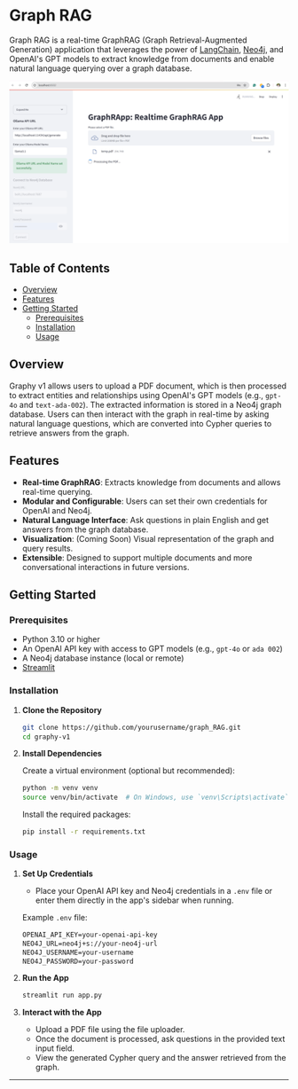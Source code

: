# Graph RAG

Graph RAG is a real-time GraphRAG (Graph Retrieval-Augmented Generation) application that leverages the power of [LangChain](https://python.langchain.com/), [Neo4j](https://neo4j.com/), and OpenAI's GPT models to extract knowledge from documents and enable natural language querying over a graph database.

![Graph RAG](./sct.png)

## Table of Contents

- [Overview](#overview)
- [Features](#features)
- [Getting Started](#getting-started)
  - [Prerequisites](#prerequisites)
  - [Installation](#installation)
  - [Usage](#usage)

## Overview

Graphy v1 allows users to upload a PDF document, which is then processed to extract entities and relationships using OpenAI's GPT models (e.g., `gpt-4o` and `text-ada-002`). The extracted information is stored in a Neo4j graph database. Users can then interact with the graph in real-time by asking natural language questions, which are converted into Cypher queries to retrieve answers from the graph.

## Features

- **Real-time GraphRAG**: Extracts knowledge from documents and allows real-time querying.
- **Modular and Configurable**: Users can set their own credentials for OpenAI and Neo4j.
- **Natural Language Interface**: Ask questions in plain English and get answers from the graph database.
- **Visualization**: (Coming Soon) Visual representation of the graph and query results.
- **Extensible**: Designed to support multiple documents and more conversational interactions in future versions.

## Getting Started

### Prerequisites

- Python 3.10 or higher
- An OpenAI API key with access to GPT models (e.g., `gpt-4o` or `ada 002`)
- A Neo4j database instance (local or remote)
- [Streamlit](https://streamlit.io/)

### Installation

1. **Clone the Repository**

   ```bash
   git clone https://github.com/yourusername/graph_RAG.git
   cd graphy-v1
   ```

2. **Install Dependencies**

   Create a virtual environment (optional but recommended):

   ```bash
   python -m venv venv
   source venv/bin/activate  # On Windows, use `venv\Scripts\activate`
   ```

   Install the required packages:

   ```bash
   pip install -r requirements.txt
   ```

### Usage

1. **Set Up Credentials**

   - Place your OpenAI API key and Neo4j credentials in a `.env` file or enter them directly in the app's sidebar when running.

   Example `.env` file:

   ```env
   OPENAI_API_KEY=your-openai-api-key
   NEO4J_URL=neo4j+s://your-neo4j-url
   NEO4J_USERNAME=your-username
   NEO4J_PASSWORD=your-password
   ```

2. **Run the App**

   ```bash
   streamlit run app.py
   ```

3. **Interact with the App**

   - Upload a PDF file using the file uploader.
   - Once the document is processed, ask questions in the provided text input field.
   - View the generated Cypher query and the answer retrieved from the graph.


---
